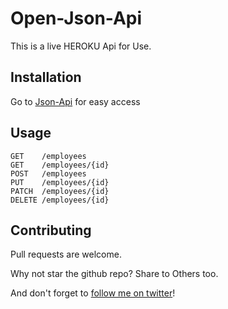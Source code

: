 # Open-Json-Api

This is a live HEROKU Api for Use.
## Installation

Go to  [Json-Api](https://open-json-api.herokuapp.com/) for easy access



## Usage

```
GET    /employees
GET    /employees/{id}
POST   /employees
PUT    /employees/{id}
PATCH  /employees/{id}
DELETE /employees/{id}
```

## Contributing
Pull requests are welcome.

Why not star the github repo? Share to Others too.

And don't forget to [follow me on twitter](https://twitter.com/allindeveloper)!

